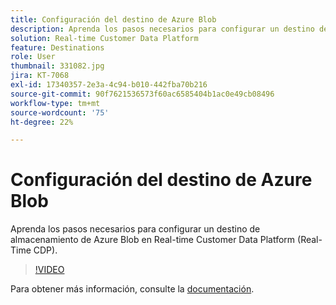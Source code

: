 ```yaml
---
title: Configuración del destino de Azure Blob
description: Aprenda los pasos necesarios para configurar un destino de almacenamiento de Azure Blob en Real-time Customer Data Platform (Real-Time CDP).
solution: Real-time Customer Data Platform
feature: Destinations
role: User
thumbnail: 331082.jpg
jira: KT-7068
exl-id: 17340357-2e3a-4c94-b010-442fba70b216
source-git-commit: 90f7621536573f60ac6585404b1ac0e49cb08496
workflow-type: tm+mt
source-wordcount: '75'
ht-degree: 22%

---
```


# Configuración del destino de Azure Blob

Aprenda los pasos necesarios para configurar un destino de almacenamiento de Azure Blob en Real-time Customer Data Platform (Real-Time CDP).

>[!VIDEO](https://video.tv.adobe.com/v/331082/?quality=12&learn=on)

Para obtener más información, consulte la [documentación](https://experienceleague.adobe.com/docs/experience-platform/destinations/catalog/cloud-storage/azure-blob.html).
